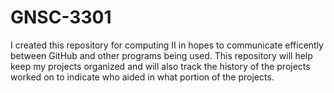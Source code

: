# GNSC-3301
I created this repository for computing II in hopes to communicate efficently between GitHub and other programs being used. This repository will help keep my projects organized and will also track the history of the projects worked on to indicate who aided in what portion of the projects. 

